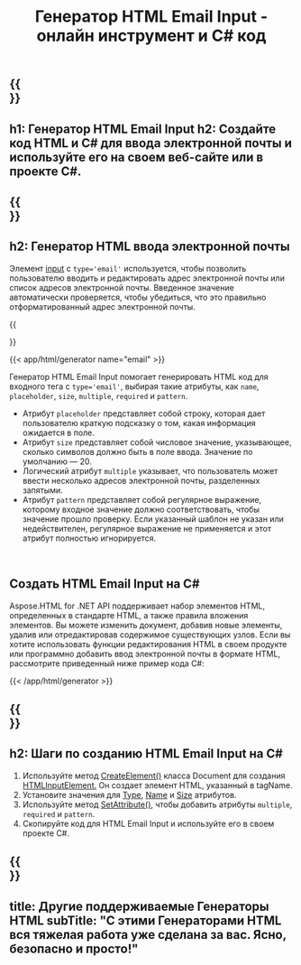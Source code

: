 ﻿---
translation: true
title: Генератор HTML Email Input - онлайн инструмент и C# код 
template: /templates/_template-generators-child.md
description: Создайте HTML Email Input, просмотрите результат и скопируйте сгенерированный код HTML и C# на свой веб-сайт.
url: /net/generators/email/
platformtag: net
generator: Генератор HTML Email Input
element: HTML Email Input
tag: email
---

{{<section banner>}}
---
h1: Генератор HTML Email Input
h2: Создайте код HTML и C# для ввода электронной почты и используйте его на своем веб-сайте или в проекте C#.
---

{{<section overview>}}
---
h2: Генератор HTML ввода электронной почты
---

Элемент [input](https://html.spec.whatwg.org/multipage/input.html#the-input-element) с `type='email'` используется, чтобы позволить пользователю вводить и редактировать адрес электронной почты или список адресов электронной почты. Введенное значение автоматически проверяется, чтобы убедиться, что это правильно отформатированный адрес электронной почты.

{{<section plugin>}}

{{< app/html/generator name="email" >}}

Генератор HTML Email Input помогает генерировать HTML код для входного тега с `type='email'`, выбирая такие атрибуты, как `name`, `placeholder`, `size`, `multiple`, `required` и `pattern`.

- Атрибут `placeholder` представляет собой строку, которая дает пользователю краткую подсказку о том, какая информация ожидается в поле.
- Атрибут `size` представляет собой числовое значение, указывающее, сколько символов должно быть в поле ввода. Значение по умолчанию — 20.
- Логический атрибут `multiple` указывает, что пользователь может ввести несколько адресов электронной почты, разделенных запятыми.
- Атрибут `pattern` представляет собой регулярное выражение, которому входное значение должно соответствовать, чтобы значение прошло проверку. Если указанный шаблон не указан или недействителен, регулярное выражение не применяется и этот атрибут полностью игнорируется.
<br>

<h2> Создать HTML Email Input на C#</h2>

Aspose.HTML for .NET API поддерживает набор элементов HTML, определенных в стандарте HTML, а также правила вложения элементов. Вы можете изменить документ, добавив новые элементы, удалив или отредактировав содержимое существующих узлов. Если вы хотите использовать функции редактирования HTML в своем продукте или программно добавить ввод электронной почты в формате HTML, рассмотрите приведенный ниже пример кода C#:

{{< /app/html/generator >}}

{{<section steps>}}
---
h2: Шаги по созданию HTML Email Input на C#
---
1. Используйте метод [CreateElement()](https://reference.aspose.com/html/net/aspose.html.dom/document/createelement/) класса Document для создания [HTMLInputElement.](https://reference.aspose.com/html/net/aspose.html/htmlinputelement/) Он создает элемент HTML, указанный в tagName.
1. Установите значения для [Type](https://reference.aspose.com/html/net/aspose.html/htmlinputelement/type/), [Name](https://reference.aspose.com/html/net/aspose.html/htmlinputelement/name/) и [Size](https://reference.aspose.com/html/net/aspose.html/htmlinputelement/size/) атрибутов.
1. Используйте метод [SetAttribute()](https://reference.aspose.com/html/net/aspose.html.dom/element/setattribute/), чтобы добавить атрибуты `multiple`, `required` и `pattern`.
1. Скопируйте код для HTML Email Input и используйте его в своем проекте C#.



{{<section other-generators>}}
---
title: Другие поддерживаемые Генераторы HTML
subTitle: "С этими Генераторами HTML вся тяжелая работа уже сделана за вас. Ясно, безопасно и просто!"
---
